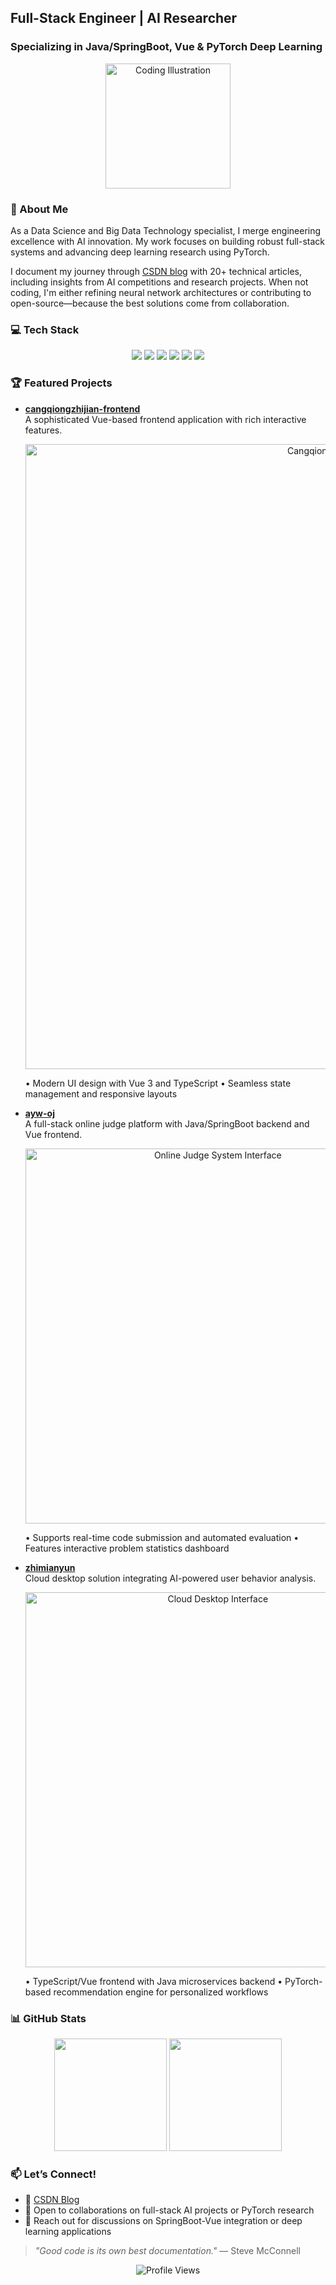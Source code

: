 ## Full-Stack Engineer | AI Researcher  
### Specializing in Java/SpringBoot, Vue & PyTorch Deep Learning

<p align="center">
  <img src="https://media.giphy.com/media/3oKIPnAiaMCws8nOsE/giphy.gif" width="200" alt="Coding Illustration">
</p>

### 🚀 About Me  
As a Data Science and Big Data Technology specialist, I merge engineering excellence with AI innovation. My work focuses on building robust full-stack systems and advancing deep learning research using PyTorch.  

I document my journey through [CSDN blog](https://blog.csdn.net/2301_79433391?type=blog) with 20+ technical articles, including insights from AI competitions and research projects. When not coding, I'm either refining neural network architectures or contributing to open-source—because the best solutions come from collaboration.  


### 💻 Tech Stack  
<p align="center">
  <img src="https://img.shields.io/badge/Java-ED8B00?style=for-the-badge&logo=openjdk&logoColor=white">
  <img src="https://img.shields.io/badge/SpringBoot-6DB33F?style=for-the-badge&logo=springboot&logoColor=white">
  <img src="https://img.shields.io/badge/Vue.js-35495E?style=for-the-badge&logo=vue.js&logoColor=4FC08D">
  <img src="https://img.shields.io/badge/Python-3776AB?style=for-the-badge&logo=python&logoColor=white">
  <img src="https://img.shields.io/badge/PyTorch-EE4C2C?style=for-the-badge&logo=pytorch&logoColor=white">
  <img src="https://img.shields.io/badge/TypeScript-3178C6?style=for-the-badge&logo=typescript&logoColor=white">
</p>  


### 🏆 Featured Projects  
- **[cangqiongzhijian-frontend](https://github.com/Ei-Ayw/cangqiongzhijian-frontend)**  
  A sophisticated Vue-based frontend application with rich interactive features.  
  <p align="center">
    <img src="https://github.com/Ei-Ayw/cangqiongzhijian-frontend/blob/master/img.png" width="1000" alt="Cangqiongzhijian Interface">
  </p>
  • Modern UI design with Vue 3 and TypeScript  
  • Seamless state management and responsive layouts  


- **[ayw-oj](https://github.com/Ei-Ayw/ayw-oj-backend)**  
  A full-stack online judge platform with Java/SpringBoot backend and Vue frontend.  
  <p align="center">
    <img src="https://private-user-images.githubusercontent.com/166640089/438891291-2e87125e-171d-4f70-ab46-8d150602bec9.png?jwt=eyJ0eXAiOiJKV1QiLCJhbGciOiJIUzI1NiJ9.eyJpc3MiOiJnaXRodWIuY29tIiwiYXVkIjoicmF3LmdpdGh1YnVzZXJjb250ZW50LmNvbSIsImtleSI6ImtleTUiLCJleHAiOjE3NTQ4OTY2MDAsIm5iZiI6MTc1NDg5NjMwMCwicGF0aCI6Ii8xNjY2NDAwODkvNDM4ODkxMjkxLTJlODcxMjVlLTE3MWQtNGY3MC1hYjQ2LThkMTUwNjAyYmVjOS5wbmc_WC1BbXotQWxnb3JpdGhtPUFXUzQtSE1BQy1TSEEyNTYmWC1BbXotQ3JlZGVudGlhbD1BS0lBVkNPRFlMU0E1M1BRSzRaQSUyRjIwMjUwODExJTJGdXMtZWFzdC0xJTJGczMlMkZhd3M0X3JlcXVlc3QmWC1BbXotRGF0ZT0yMDI1MDgxMVQwNzExNDBaJlgtQW16LUV4cGlyZXM9MzAwJlgtQW16LVNpZ25hdHVyZT1iNzhjNmRmNTNmMDhkYTFjNTdhNGU3OTFlZWQ4NThlNjUzMWFkM2FmMmU5ZWNjYTYxZmYxZWJjYmRiNTMxMDFiJlgtQW16LVNpZ25lZEhlYWRlcnM9aG9zdCJ9.BTaAR9eYJwR9nsyb2UvNeorf6q22toG1DfJ_nzR6xZw" width="600" alt="Online Judge System Interface">
  </p>
  • Supports real-time code submission and automated evaluation  
  • Features interactive problem statistics dashboard  


- **[zhimianyun](https://github.com/Ei-Ayw/zhimianyun-backend)**  
  Cloud desktop solution integrating AI-powered user behavior analysis.  
  <p align="center">
    <img src="https://private-user-images.githubusercontent.com/166640089/438880491-7d7c03f0-301f-4247-ab91-5e8ca6b85cdb.png?jwt=eyJ0eXAiOiJKV1QiLCJhbGciOiJIUzI1NiJ9.eyJpc3MiOiJnaXRodWIuY29tIiwiYXVkIjoicmF3LmdpdGh1YnVzZXJjb250ZW50LmNvbSIsImtleSI6ImtleTUiLCJleHAiOjE3NTQ4OTY2NTIsIm5iZiI6MTc1NDg5NjM1MiwicGF0aCI6Ii8xNjY2NDAwODkvNDM4ODgwNDkxLTdkN2MwM2YwLTMwMWYtNDI0Ny1hYjkxLTVlOGNhNmI4NWNkYi5wbmc_WC1BbXotQWxnb3JpdGhtPUFXUzQtSE1BQy1TSEEyNTYmWC1BbXotQ3JlZGVudGlhbD1BS0lBVkNPRFlMU0E1M1BRSzRaQSUyRjIwMjUwODExJTJGdXMtZWFzdC0xJTJGczMlMkZhd3M0X3JlcXVlc3QmWC1BbXotRGF0ZT0yMDI1MDgxMVQwNzEyMzJaJlgtQW16LUV4cGlyZXM9MzAwJlgtQW16LVNpZ25hdHVyZT1lZWY4NjNiM2U0ZTM1YmNmYTljZjdiYjA3YzlmMWFkNDJjYzNkZTlhM2YzZDYyNjhjNzI3OTI1MjM2ODcxZTE5JlgtQW16LVNpZ25lZEhlYWRlcnM9aG9zdCJ9.EVnM3q9nz2vdyc8BBh6ZkqiTy6dIvOfZUGFQzNODrCk" width="600" alt="Cloud Desktop Interface">
  </p>
  • TypeScript/Vue frontend with Java microservices backend  
  • PyTorch-based recommendation engine for personalized workflows  


### 📊 GitHub Stats  
<p align="center">
  <img height="180em" src="https://github-readme-stats.vercel.app/api?username=Ei-Ayw&show_icons=true&theme=radical&include_all_commits=true&count_private=true"/>
  <img height="180em" src="https://github-readme-stats.vercel.app/api/top-langs/?username=Ei-Ayw&layout=compact&langs_count=8&theme=radical&hide=c,c++"/>
</p>  


### 📫 Let’s Connect!  
- 🔗 [CSDN Blog](https://blog.csdn.net/2301_79433391?type=blog)  
- 💬 Open to collaborations on full-stack AI projects or PyTorch research  
- 📧 Reach out for discussions on SpringBoot-Vue integration or deep learning applications  

> *"Good code is its own best documentation."* — Steve McConnell  

<p align="center">
  <img src="https://komarev.com/ghpvc/?username=Ei-Ayw&color=blueviolet" alt="Profile Views">
</p>
